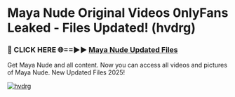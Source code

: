 # Maya Nude Original Videos 0nlyFans Leaked - Files Updated! (hvdrg)

<h3>🔴 CLICK HERE 🌐==►► <a href="https://tinyurl.com/4mcuefdz" rel="nofollow">Maya Nude Updated Files</a></h3>

Get Maya Nude and all content. Now you can access all videos and pictures of Maya Nude. New Updated Files 2025!

[![hvdrg](https://i.imgur.com/StAQSOY.gif)](https://tinyurl.com/4mcuefdz)
